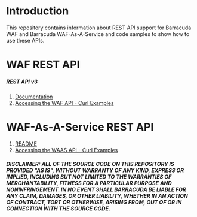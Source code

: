 # Introduction

This repository contains information about REST API support for Barracuda WAF and Barracuda WAF-As-A-Service and code samples to show how to use these APIs.

# WAF REST API

##### REST API v3
1. [Documentation](https://campus.barracuda.com/product/webapplicationfirewall/api)
2. [Accessing the WAF API - Curl Examples](https://campus.barracuda.com/doc/73698479/)

# WAF-As-A-Service REST API
1. [README](https://github.com/barracudanetworks/waf-automation/blob/master/waf-as-a-service-api/README.md)
2. [Accessing the WAAS API - Curl Examples](https://campus.barracuda.com/doc/100369522/)

##### DISCLAIMER: ALL OF THE SOURCE CODE ON THIS REPOSITORY IS PROVIDED "AS IS", WITHOUT WARRANTY OF ANY KIND, EXPRESS OR IMPLIED, INCLUDING BUT NOT LIMITED TO THE WARRANTIES OF MERCHANTABILITY, FITNESS FOR A PARTICULAR PURPOSE AND NONINFRINGEMENT. IN NO EVENT SHALL BARRACUDA BE LIABLE FOR ANY CLAIM, DAMAGES, OR OTHER LIABILITY, WHETHER IN AN ACTION OF CONTRACT, TORT OR OTHERWISE, ARISING FROM, OUT OF OR IN CONNECTION WITH THE SOURCE CODE. #####
